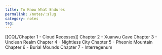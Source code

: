 ```yaml
---
title: To Know What Endures
permalink: /notes/:slug
category: notes
tag:
---
```


[[CQL/Chapter 1 - Cloud Recesses]]
Chapter 2 - Xuanwu Cave
Chapter 3 - Unclean Realm
Chapter 4 - Nightless City
Chapter 5 - Pheonix Mountain
Chapter 6 - Burial Mounds
Chapter 7 - Interregenum